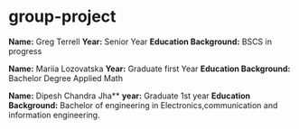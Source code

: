 # group-project

**Name:**  Greg Terrell
**Year:** Senior Year
**Education Background:** BSCS in progress

**Name:** Mariia Lozovatska
**Year:** Graduate first Year
**Education Background:** Bachelor Degree Applied Math

**Name:** Dipesh Chandra Jha**
**year:** Graduate 1st year 
**Education Background:** Bachelor of engineering in Electronics,communication and information engineering.

